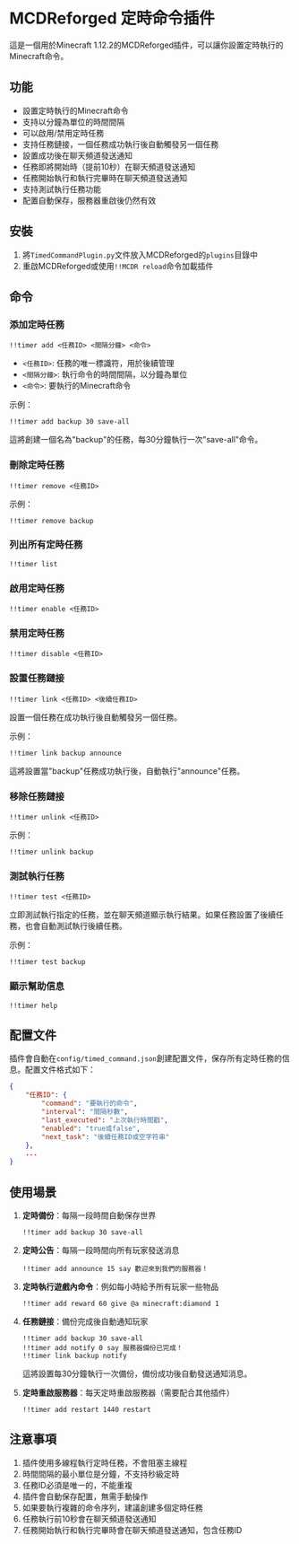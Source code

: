 # MCDReforged 定時命令插件

這是一個用於Minecraft 1.12.2的MCDReforged插件，可以讓你設置定時執行的Minecraft命令。

## 功能

- 設置定時執行的Minecraft命令
- 支持以分鐘為單位的時間間隔
- 可以啟用/禁用定時任務
- 支持任務鏈接，一個任務成功執行後自動觸發另一個任務
- 設置成功後在聊天頻道發送通知
- 任務即將開始時（提前10秒）在聊天頻道發送通知
- 任務開始執行和執行完畢時在聊天頻道發送通知
- 支持測試執行任務功能
- 配置自動保存，服務器重啟後仍然有效

## 安裝

1. 將`TimedCommandPlugin.py`文件放入MCDReforged的`plugins`目錄中
2. 重啟MCDReforged或使用`!!MCDR reload`命令加載插件

## 命令

### 添加定時任務

```
!!timer add <任務ID> <間隔分鐘> <命令>
```

- `<任務ID>`: 任務的唯一標識符，用於後續管理
- `<間隔分鐘>`: 執行命令的時間間隔，以分鐘為單位
- `<命令>`: 要執行的Minecraft命令

示例：
```
!!timer add backup 30 save-all
```
這將創建一個名為"backup"的任務，每30分鐘執行一次"save-all"命令。

### 刪除定時任務

```
!!timer remove <任務ID>
```

示例：
```
!!timer remove backup
```

### 列出所有定時任務

```
!!timer list
```

### 啟用定時任務

```
!!timer enable <任務ID>
```

### 禁用定時任務

```
!!timer disable <任務ID>
```

### 設置任務鏈接

```
!!timer link <任務ID> <後續任務ID>
```

設置一個任務在成功執行後自動觸發另一個任務。

示例：
```
!!timer link backup announce
```
這將設置當"backup"任務成功執行後，自動執行"announce"任務。

### 移除任務鏈接

```
!!timer unlink <任務ID>
```

示例：
```
!!timer unlink backup
```

### 測試執行任務

```
!!timer test <任務ID>
```

立即測試執行指定的任務，並在聊天頻道顯示執行結果。如果任務設置了後續任務，也會自動測試執行後續任務。

示例：
```
!!timer test backup
```

### 顯示幫助信息

```
!!timer help
```

## 配置文件

插件會自動在`config/timed_command.json`創建配置文件，保存所有定時任務的信息。配置文件格式如下：

```json
{
    "任務ID": {
        "command": "要執行的命令",
        "interval": "間隔秒數",
        "last_executed": "上次執行時間戳",
        "enabled": "true或false",
        "next_task": "後續任務ID或空字符串"
    },
    ...
}
```

## 使用場景

1. **定時備份**：每隔一段時間自動保存世界
   ```
   !!timer add backup 30 save-all
   ```

2. **定時公告**：每隔一段時間向所有玩家發送消息
   ```
   !!timer add announce 15 say 歡迎來到我們的服務器！
   ```

3. **定時執行遊戲內命令**：例如每小時給予所有玩家一些物品
   ```
   !!timer add reward 60 give @a minecraft:diamond 1
   ```

4. **任務鏈接**：備份完成後自動通知玩家
   ```
   !!timer add backup 30 save-all
   !!timer add notify 0 say 服務器備份已完成！
   !!timer link backup notify
   ```
   這將設置每30分鐘執行一次備份，備份成功後自動發送通知消息。

5. **定時重啟服務器**：每天定時重啟服務器（需要配合其他插件）
   ```
   !!timer add restart 1440 restart
   ```

## 注意事項

1. 插件使用多線程執行定時任務，不會阻塞主線程
2. 時間間隔的最小單位是分鐘，不支持秒級定時
3. 任務ID必須是唯一的，不能重複
4. 插件會自動保存配置，無需手動操作
5. 如果要執行複雜的命令序列，建議創建多個定時任務
6. 任務執行前10秒會在聊天頻道發送通知
7. 任務開始執行和執行完畢時會在聊天頻道發送通知，包含任務ID
